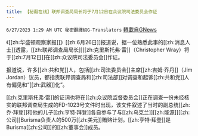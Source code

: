 ```yaml
---
title: 【秘翻在线】联邦调查局局长将于7月12日在众议院司法委员会作证
---
```

`6/27/2023 1:29 AM UTC 秘密翻譯組G-Translators` [轉載自GNews](https://gnews.org/articles/1414966)

《[[zh:华盛顿观察家报]]》[[zh:6月26日]]报道说，据一位熟悉此事的[[zh:消息人士]]透露，[[zh:联邦调查局局长]][[zh:克里斯托弗·雷]]（Christopher Wray）将于[[zh:7月12日]]在[[zh:众议院司法委员会]]作证。

报道说，许多[[zh:共和党]]人，包括[[zh:司法委员会]]主席[[zh:吉姆·乔丹]]（Jim Jordan）议员，都指责联邦调查局和[[zh:司法部]]对调查和起诉[[zh:共和党]]人有偏见和“[[zh:武器]]化”。

[[zh:克里斯托弗·雷]]的证词也将在[[zh:众议院监督委员会]]正在调查一份未经核实的联邦调查局生成的FD-1023号文件时出现，该文件叙述了当时的副总统[[zh:乔·拜登]]和他的儿子[[zh:亨特·拜登]]各自参与了与[[zh:乌克兰]][[zh:能源]][[zh:公司]]Burisma负责人的500万[[zh:美元]]贿赂计划。[[zh:亨特·拜登]]是Burisma[[zh:公司]]的[[zh:董事会]]成员。
